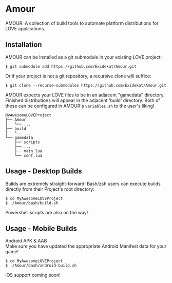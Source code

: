 # Amour
AMOUR: A collection of build tools to automate platform distributions for LÖVE applications.

## Installation

AMOUR can be installed as a git submodule in your existing LOVE project:

`$ git submodule add https://github.com/Exidekat/Amour.git`

Or if your project is not a git repository, a recursive clone will suffice:

`$ git clone --recurse-submodules https://github.com/Exidekat/Amour.git`

AMOUR expects your LOVE files to be in an adjacent "gamedata" directory.
Finished distributions will appear in the adjacent 'build' directory.
Both of these can be configured in AMOUR's `variables.sh` to the user's liking!
```
MyAwesomeLOVEProject
├── Amour
│   └── ...
├── build
│   └── ...
└── gamedata
    ├── scripts
    ├── ...
    ├── main.lua
    └── conf.lua
```
## Usage - Desktop Builds
Builds are extremely straight-forward! Bash/zsh users can execute builds directly from their Project's root directory:

```
$ cd MyAwesomeLOVEProject
$ ./Amour/bash/build.sh
```

Powershell scripts are also on the way!

## Usage - Mobile Builds
Android APK & AAB  
Make sure you have updated the appropriate Android Manifest data for your game!

```
$ cd MyAwesomeLOVEProject
$ ./Amour/bash/android-build.sh
```
iOS support coming soon!